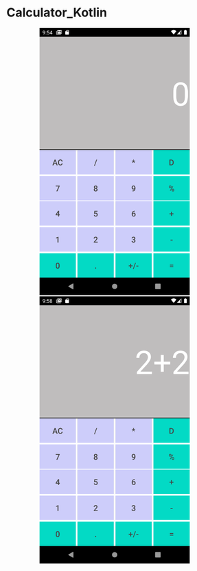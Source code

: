 # Calculator_Kotlin

<p align="center">
  <img src="Screenshot_20210623_215452.png" width="350" title="hover text">
  <img src="Screenshot_20210623_215816.png" width="350" alt="accessibility text">
</p>
